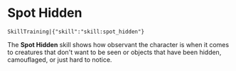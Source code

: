 # Spot Hidden

`SkillTraining|{"skill":"skill:spot_hidden"}`

The **Spot Hidden** skill shows how observant the character is when it comes to creatures that don't want to be seen or objects that have been hidden, camouflaged, or just hard to notice.